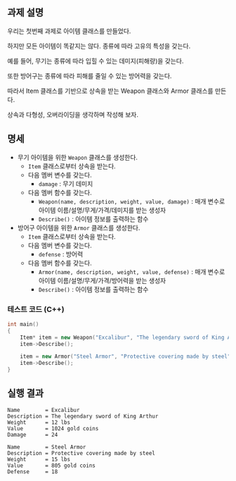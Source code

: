 ## 과제 설명

우리는 첫번째 과제로 아이템 클래스를 만들었다.

하지만 모든 아이템이 똑같지는 않다. 종류에 따라 고유의 특성을 갖는다.

예를 들어, 무기는 종류에 따라 입힐 수 있는 데미지(피해량)을 갖는다.

또한 방어구는 종류에 따라 피해를 줄일 수 있는 방어력을 갖는다.

따라서 Item 클래스를 기반으로 상속을 받는 Weapon 클래스와 Armor 클래스를 만든다.

상속과 다형성, 오버라이딩을 생각하며 작성해 보자.

## 명세

- 무기 아이템을 위한 `Weapon` 클래스를 생성한다.
   - `Item` 클래스로부터 상속을 받는다.
   - 다음 멤버 변수를 갖는다.
      - `damage` : 무기 데미지
   - 다음 멤버 함수를 갖는다.
      - `Weapon(name, description, weight, value, damage)` : 매개 변수로 아이템 이름/설명/무게/가격/데미지를 받는 생성자
      - `Describe()` : 아이템 정보를 출력하는 함수
- 방어구 아이템을 위한 `Armor` 클래스를 생성한다.
   - `Item` 클래스로부터 상속을 받는다.
   - 다음 멤버 변수를 갖는다.
      - `defense` : 방어력
   - 다음 멤버 함수를 갖는다.
      - `Armor(name, description, weight, value, defense)` : 매개 변수로 아이템 이름/설명/무게/가격/방어력을 받는 생성자
      - `Describe()` : 아이템 정보를 출력하는 함수

### 테스트 코드 (C++)
```C++
int main()
{
	Item* item = new Weapon("Excalibur", "The legendary sword of King Arthur", 12, 1024, 24);
	item->Describe();

	item = new Armor("Steel Armor", "Protective covering made by steel", 15, 805, 18);
	item->Describe();
}
```

## 실행 결과

```
Name        = Excalibur
Description = The legendary sword of King Arthur
Weight      = 12 lbs
Value       = 1024 gold coins
Damage      = 24

Name        = Steel Armor
Description = Protective covering made by steel
Weight      = 15 lbs
Value       = 805 gold coins
Defense     = 18
```